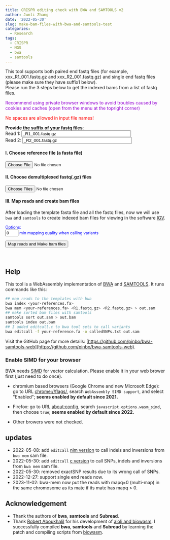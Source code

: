 ```yaml
---
title: CRISPR editing check with BWA and SAMTOOLS v2
author: Junli Zhang
date: '2022-05-30'
slug: make-bam-files-with-bwa-and-samtools-test
categories:
  - Research
tags:
  - CRISPR
  - NGS
  - bwa
  - samtools
---
```


This tool supports both paired end fastq files (for example, xxx_R1_001.fastq.gz and xxx_R2_001.fastq.gz) and single end fastq files (please make sure they have suffix1 below).  
Please run the 3 steps below to get the indexed bams from a list of fastq files.
<p id=recommend" style="color:darkviolet;">Recommend using private browser windows to avoid troubles caused by cookies and caches (open from the menu at the topright corner)</p>
<p id=recommend2" style="color:red;">No spaces are allowed in input file names!</p>

**Provide the suffix of your fastq files**:  
<label for="suffix1">Read 1:</label>
<input id="suffix1" value="_R1_001.fastq.gz" size="40"><br>
<label for="suffix2">Read 2:</label>
<input id="suffix2" value="_R2_001.fastq.gz" size="40"><br>

<h4>I. Choose reference file (a fasta file)</h4>
<input id="reference" type="file">

<h4>II. Choose demultiplexed fastq(.gz) files</h4>
<input id="fastq" type="file" multiple>

<p id="indexErr" style="color:red;"></p>
<p id="demoRef" style="display:none;"></p>
<p id="demoFq" style="display:none;"></p>

<h4>III. Map reads and create bam files</h4>

After loading the template fasta file and all the fastq files, now we will use `bwa` and `samtools` to create indexed bam files for viewing in the software [IGV](https://software.broadinstitute.org/software/igv/download).

<div id="options" style="font-size:90%;color:blue;">

Options:<br>
<input size="2" id="mq" value="0" type="text"> min mapping quality when calling variants  

</div>

<button onclick="analyzeBam()">Map reads and Make bam files</button>
<p id="bwa"  style="color:tomato;font-style: italic;"></p>
<p id="sort" style="color:tomato;font-style: italic;"></p>
<button id="download-btn" onclick="downloadBam()" style="visibility:hidden">Download indexed bam files</button>
<p id="download" style="color:tomato;font-style: italic;"></p>
<script src="/tools/aioli/latest/aioli.js"></script>
<script src="/libs/bwa-samtools-v5.js"></script>
<script src="/libs/FileSaver.min.js"></script>
<script src="/libs/jszip.min.js"></script>

## Help

This tool is a WebAssembly implementation of [BWA](http://bio-bwa.sourceforge.net/) and [SAMTOOLS](http://www.htslib.org/). It runs commands like this:
```sh
## map reads to the templates with bwa
bwa index <your-references.fa>
bwa mem <your-references.fa> <R1.fastq.gz> <R2.fastq.gz> > out.sam
## make sorted bam files with samtools
samtools sort out.sam > out.bam
samtools index out.bam
## I added editcall.c to bwa tool sets to call variants
bwa editcall -f your-reference.fa -o calledSNPs.txt out.sam
```

Visit the GitHub page for more details: [https://github.com/pinbo/bwa-samtools-web](https://github.com/pinbo/bwa-samtools-web).

### Enable SIMD for your browser

BWA needs [SIMD](https://v8.dev/features/simd) for vector calculation. Please enable it in your web brower first (just need to do once).

- chromium based browsers (Google Chrome and new Microsoft Edge): go to URL [chrome://flags/](chrome://flags/), search `WebAssembly SIMD support`, and select "Enabled"; **seems enabled by default since 2021.**

- Firefox: go to URL [about:config](about:config), search `javascript.options.wasm_simd`, then choose `true`; **seems enabled by default since 2022.**

- Other browers were not checked.

## updates

- 2022-05-08: add `editcall` [nim version](https://github.com/pinbo/editcall) to call indels and inversions from `bwa mem` sam file.
- 2022-05-30: add `editcall` [c version](https://github.com/pinbo/practice_c) to call SNPs, indels and inversions from `bwa mem` sam file.
- 2022-05-30: removed exactSNP results due to its wrong call of SNPs.
- 2022-12-27: support single end reads now.
- 2023-11-02: bwa-mem now put the reads with mapq=0 (multi-map) in the same chromosome as its mate if its mate has mapq > 0.

## Acknowledgement

- Thank the authors of **bwa**, **samtools** and **Subread**.
- Thank [Robert Aboukhalil](https://github.com/robertaboukhalil) for his development of [aioli and biowasm](https://github.com/biowasm). I successfully compiled **bwa**, **samtools** and **Subread** by learning the patch and compiling scripts from [biowasm](https://github.com/biowasm/biowasm).